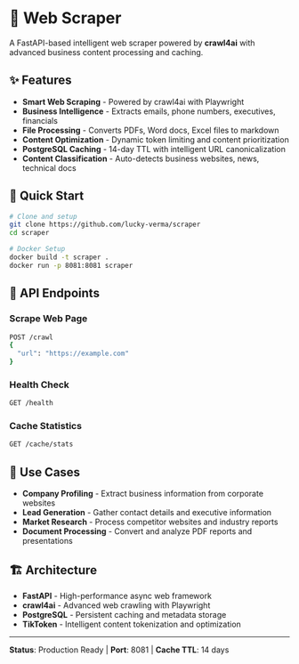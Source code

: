 # 🚀 Web Scraper

A FastAPI-based intelligent web scraper powered by **crawl4ai** with advanced business content processing and caching.

## ✨ Features

- **Smart Web Scraping** - Powered by crawl4ai with Playwright
- **Business Intelligence** - Extracts emails, phone numbers, executives, financials
- **File Processing** - Converts PDFs, Word docs, Excel files to markdown
- **Content Optimization** - Dynamic token limiting and content prioritization
- **PostgreSQL Caching** - 14-day TTL with intelligent URL canonicalization
- **Content Classification** - Auto-detects business websites, news, technical docs

## 🚀 Quick Start

```bash
# Clone and setup
git clone https://github.com/lucky-verma/scraper
cd scraper

# Docker Setup
docker build -t scraper .
docker run -p 8081:8081 scraper
```

## 📡 API Endpoints

### Scrape Web Page

```bash
POST /crawl
{
  "url": "https://example.com"
}
```

### Health Check

```bash
GET /health
```

### Cache Statistics

```bash
GET /cache/stats
```

## 🎯 Use Cases

- **Company Profiling** - Extract business information from corporate websites
- **Lead Generation** - Gather contact details and executive information  
- **Market Research** - Process competitor websites and industry reports
- **Document Processing** - Convert and analyze PDF reports and presentations

## 🏗️ Architecture

- **FastAPI** - High-performance async web framework
- **crawl4ai** - Advanced web crawling with Playwright
- **PostgreSQL** - Persistent caching and metadata storage
- **TikToken** - Intelligent content tokenization and optimization

***

**Status**: Production Ready | **Port**: 8081 | **Cache TTL**: 14 days
